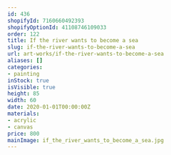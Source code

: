 ```yaml
---
id: 436
shopifyId: 7160660492393
shopifyOptionId: 41108746109033
order: 122
title: If the river wants to become a sea
slug: if-the-river-wants-to-become-a-sea
url: art-works/if-the-river-wants-to-become-a-sea
aliases: []
categories:
- painting
inStock: true
isVisible: true
height: 85
width: 60
date: 2020-01-01T00:00:00Z
materials:
- acrylic
- canvas
price: 800
mainImage: if_the_river_wants_to_become_a_sea.jpg
---
```

